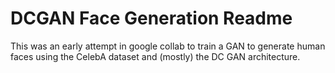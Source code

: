 # DCGAN Face Generation Readme

This was an early attempt in google collab to train a GAN to generate human faces using the CelebA dataset and (mostly) the DC GAN architecture.
